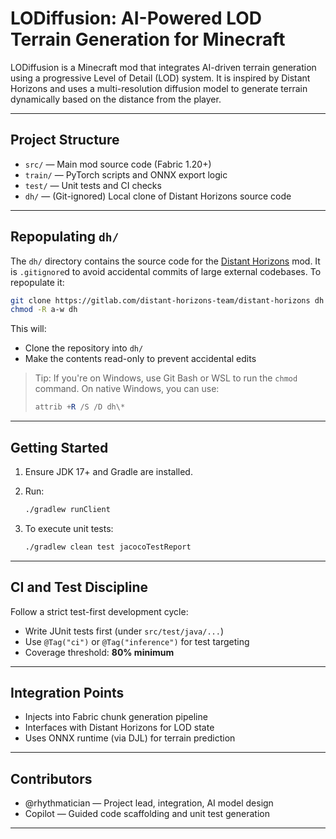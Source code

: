 # LODiffusion: AI-Powered LOD Terrain Generation for Minecraft

LODiffusion is a Minecraft mod that integrates AI-driven terrain generation using a progressive Level of Detail (LOD) system. It is inspired by Distant Horizons and uses a multi-resolution diffusion model to generate terrain dynamically based on the distance from the player.

---

## Project Structure

* `src/` — Main mod source code (Fabric 1.20+)
* `train/` — PyTorch scripts and ONNX export logic
* `test/` — Unit tests and CI checks
* `dh/` — (Git-ignored) Local clone of Distant Horizons source code

---

## Repopulating `dh/`

The `dh/` directory contains the source code for the [Distant Horizons](https://gitlab.com/distant-horizons-team/distant-horizons) mod. It is `.gitignore`d to avoid accidental commits of large external codebases. To repopulate it:

```bash
git clone https://gitlab.com/distant-horizons-team/distant-horizons dh
chmod -R a-w dh
```

This will:

* Clone the repository into `dh/`
* Make the contents read-only to prevent accidental edits

> Tip: If you're on Windows, use Git Bash or WSL to run the `chmod` command. On native Windows, you can use:
>
> ```powershell
> attrib +R /S /D dh\*
> ```

---

## Getting Started

1. Ensure JDK 17+ and Gradle are installed.
2. Run:

   ```bash
   ./gradlew runClient
   ```
3. To execute unit tests:

   ```bash
   ./gradlew clean test jacocoTestReport
   ```

---

## CI and Test Discipline

Follow a strict test-first development cycle:

* Write JUnit tests first (under `src/test/java/...`)
* Use `@Tag("ci")` or `@Tag("inference")` for test targeting
* Coverage threshold: **80% minimum**

---

## Integration Points

* Injects into Fabric chunk generation pipeline
* Interfaces with Distant Horizons for LOD state
* Uses ONNX runtime (via DJL) for terrain prediction

---

## Contributors

* @rhythmatician — Project lead, integration, AI model design
* Copilot — Guided code scaffolding and unit test generation

---
